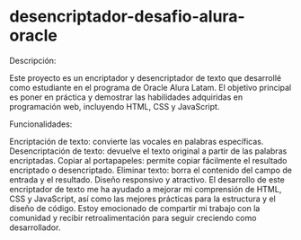﻿# desencriptador-desafio-alura-oracle
 
 Descripción:

Este proyecto es un encriptador y desencriptador de texto que desarrollé como estudiante en el programa de Oracle Alura Latam. El objetivo principal es poner en práctica y demostrar las habilidades adquiridas en programación web, incluyendo HTML, CSS y JavaScript.

Funcionalidades:

Encriptación de texto: convierte las vocales en palabras específicas.
Desencriptación de texto: devuelve el texto original a partir de las palabras encriptadas.
Copiar al portapapeles: permite copiar fácilmente el resultado encriptado o desencriptado.
Eliminar texto: borra el contenido del campo de entrada y el resultado.
Diseño responsivo y atractivo.
El desarrollo de este encriptador de texto me ha ayudado a mejorar mi comprensión de HTML, CSS y JavaScript, así como las mejores prácticas para la estructura y el diseño de código. Estoy emocionado de compartir mi trabajo con la comunidad y recibir retroalimentación para seguir creciendo como desarrollador.
